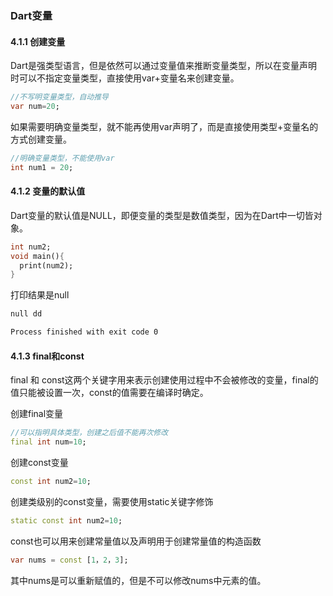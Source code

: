 ### Dart变量
#### 4.1.1 创建变量
Dart是强类型语言，但是依然可以通过变量值来推断变量类型，所以在变量声明时可以不指定变量类型，直接使用var+变量名来创建变量。
```dart
//不写明变量类型，自动推导
var num=20;
```
如果需要明确变量类型，就不能再使用var声明了，而是直接使用类型+变量名的方式创建变量。  
```dart
//明确变量类型，不能使用var
int num1 = 20;
```
#### 4.1.2 变量的默认值
Dart变量的默认值是NULL，即便变量的类型是数值类型，因为在Dart中一切皆对象。  
```dart
int num2;
void main(){
  print(num2);
}
```
打印结果是null
```bash
null dd

Process finished with exit code 0
```

#### 4.1.3 final和const
final 和 const这两个关键字用来表示创建使用过程中不会被修改的变量，final的值只能被设置一次，const的值需要在编译时确定。  

创建final变量
```dart
//可以指明具体类型，创建之后值不能再次修改
final int num=10;
```

创建const变量  
```dart
const int num2=10;
```

创建类级别的const变量，需要使用static关键字修饰  
```dart
static const int num2=10;
```
const也可以用来创建常量值以及声明用于创建常量值的构造函数
```dart
var nums = const [1，2，3];
```
其中nums是可以重新赋值的，但是不可以修改nums中元素的值。

